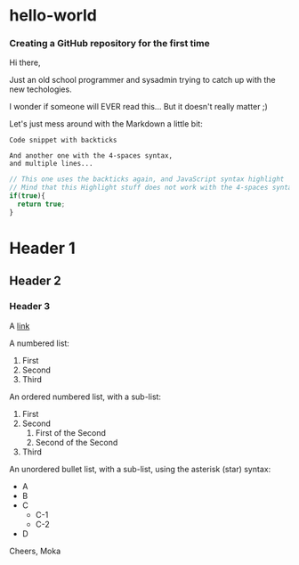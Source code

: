 # hello-world

### Creating a GitHub repository for the first time

Hi there,

Just an old school programmer and sysadmin trying to catch up with the new techologies.

I wonder if someone will EVER read this... But it doesn't really matter ;)

Let's just mess around with the Markdown a little bit:

```
Code snippet with backticks
```

    And another one with the 4-spaces syntax,
    and multiple lines...

```javascript
// This one uses the backticks again, and JavaScript syntax highlight
// Mind that this Highlight stuff does not work with the 4-spaces syntax
if(true){
  return true;
}
```

# Header 1
## Header 2
### Header 3

A [link](google.com)

A numbered list:
1. First
2. Second
3. Third

An ordered numbered list, with a sub-list:
1. First
1. Second
   1. First of the Second
   1. Second of the Second
1. Third

An unordered bullet list, with a sub-list, using the asterisk (star) syntax:

* A
* B
* C
   * C-1
   * C-2
* D


Cheers,
Moka
